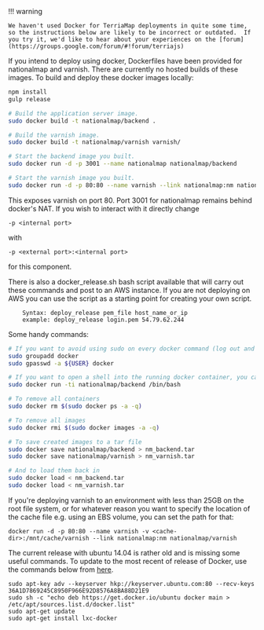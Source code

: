 !!! warning

	We haven't used Docker for TerriaMap deployments in quite some time, so the instructions below are likely to be incorrect or outdated.  If you try it, we'd like to hear about your experiences on the [forum](https://groups.google.com/forum/#!forum/terriajs)

If you intend to deploy using docker, Dockerfiles have been provided for nationalmap and varnish. There are currently no hosted builds of these images. To build and deploy these docker images locally:

```bash
npm install
gulp release

# Build the application server image.
sudo docker build -t nationalmap/backend .

# Build the varnish image.
sudo docker build -t nationalmap/varnish varnish/

# Start the backend image you built.
sudo docker run -d -p 3001 --name nationalmap nationalmap/backend

# Start the varnish image you built.
sudo docker run -d -p 80:80 --name varnish --link nationalmap:nm nationalmap/varnish
```

This exposes varnish on port 80. Port 3001 for nationalmap remains behind docker's NAT. If you wish to interact with it directly change
```
-p <internal port>
```

with

```
-p <external port>:<internal port>
```

for this component.

There is also a docker_release.sh bash script available that will carry out these commands and post to an AWS instance.  If you are not deploying on AWS you can use the script as a starting point for creating your own script.

```
    Syntax: deploy_release pem_file host_name_or_ip
    example: deploy_release login.pem 54.79.62.244
```

Some handy commands:


```bash
# If you want to avoid using sudo on every docker command (log out and log in after)
sudo groupadd docker
sudo gpasswd -a ${USER} docker

# If you want to open a shell into the running docker container, you can use this command:
sudo docker run -ti nationalmap/backend /bin/bash

# To remove all containers
sudo docker rm $(sudo docker ps -a -q)

# To remove all images
sudo docker rmi $(sudo docker images -a -q)

# To save created images to a tar file
sudo docker save nationalmap/backend > nm_backend.tar
sudo docker save nationalmap/varnish > nm_varnish.tar

# And to load them back in
sudo docker load < nm_backend.tar
sudo docker load < nm_varnish.tar
```

If you're deploying varnish to an environment with less than 25GB on the root file system, or for whatever reason you want to specify the location of the cache file e.g. using an EBS volume, you can set the path for that:

```
docker run -d -p 80:80 --name varnish -v <cache-dir>:/mnt/cache/varnish --link nationalmap:nm nationalmap/varnish
```

The current release with ubuntu 14.04 is rather old and is missing some useful commands.  To update to the most recent of release of Docker, use the commands below from [here](http://www.ubuntuupdates.org/ppa/docker?dist=docker).

```
sudo apt-key adv --keyserver hkp://keyserver.ubuntu.com:80 --recv-keys 36A1D7869245C8950F966E92D8576A8BA88D21E9
sudo sh -c "echo deb https://get.docker.io/ubuntu docker main > /etc/apt/sources.list.d/docker.list"
sudo apt-get update
sudo apt-get install lxc-docker
```
